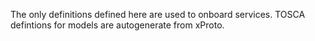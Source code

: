 The only definitions defined here are used to onboard services.
TOSCA defintions for models are autogenerate from xProto.